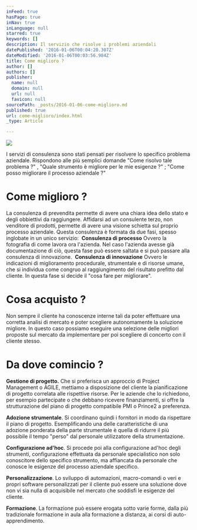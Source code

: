 ```yaml
---
inFeed: true
hasPage: true
inNav: true
inLanguage: null
starred: true
keywords: []
description: Il servizio che risolve i problemi aziendali
datePublished: '2016-01-06T00:04:20.307Z'
dateModified: '2016-01-06T00:03:56.984Z'
title: Come miglioro ?
author: []
authors: []
publisher:
  name: null
  domain: null
  url: null
  favicon: null
sourcePath: _posts/2016-01-06-come-miglioro.md
published: true
url: come-miglioro/index.html
_type: Article

---
```

![](https://the-grid-user-content.s3-us-west-2.amazonaws.com/bad91237-fc71-4464-be46-10a96201058c.png)

I servizi di consulenza sono stati pensati per risolvere lo specifico problema aziendale. Rispondono alle più semplici domande "Come risolvo tale problema ?" , "Quale strumento è migliore per le mie esigenze ?" ; "Come posso migliorare il processo aziendale ?"

# **Come miglioro ?**

La consulenza di prevendita permette di avere una chiara idea dello stato e degli obbiettivi da raggiungere. Affidarsi ad un consulente terzo, non venditore di prodotti, permette di avere una visione schietta sul proprio processo aziendale. Questa consulenza è formata da due fasi, spesso inglobate in un unico servizio: 
**Consulenza di processo**
Ovvero la fotografia di come lavora ora l'azienda. Nel caso l'azienda avesse già documentazione di ciò, questa fase può essere saltata e si può passare alla consulenza di innovazione. 
**Consulenza di innovazione**
Ovvero le indicazioni di miglioramento procedurale, strumentale e di risorse umane, che si individua come congruo al raggiungimento del risultato prefitto dal cliente. In questa fase si decide il "cosa fare per migliorare".

# **Cosa acquisto ?**

Non sempre il cliente ha conoscenze interne tali da poter effettuare una corretta analisi di mercato e poter scegliere autonomamente la soluzione migliore. In questo caso possiamo eseguire una selezione delle migliori proposte sul mercato da implementare per poi scegliere di concerto con il cliente stesso.

# **Da dove comincio ?**

**Gestione di progetto.** Che si preferisca un approccio di Project Management o AGILE, mettiamo a disposizione del cliente la pianificazione di progetto correlata alle rispettive risorse. Per le aziende che lo richiedono, per esempio partecipate o che debbano ricevere finanziamenti, si offre la strutturazione del piano di progetto compatibile PMI o Prince2 a preferenza. 

**Adozione strumentale**. Si coordinano quindi i fornitori in modo da rispettare il piano di progetto. Esemplificando una delle caratteristiche di una adozione ponderata della parte strumentale è quella di ridurre il più possibile il tempo "perso" dal personale utilizzatore della strumentazione.

**Configurazione ad'hoc**. Si procede poi alla configurazione ad'hoc degli strumenti, configurazione effettuata da personale specialistico non solo conoscitore dello specifico strumento, ma affiancata da personale che conosce le esigenze del processo aziendale specifico.

**Personalizzazione**. Lo sviluppo di automazioni, macro-comandi o veri e propri software personalizzati per il cliente può essere una soluzione dove non vi sia nulla di acquisibile nel mercato che soddisfi le esigenze del cliente.

**Formazione**. La formazione può essere erogata sotto varie forme, dalla più tradizionale formazione in aula alla formazione a distanza, ai corsi di auto-apprendimento.